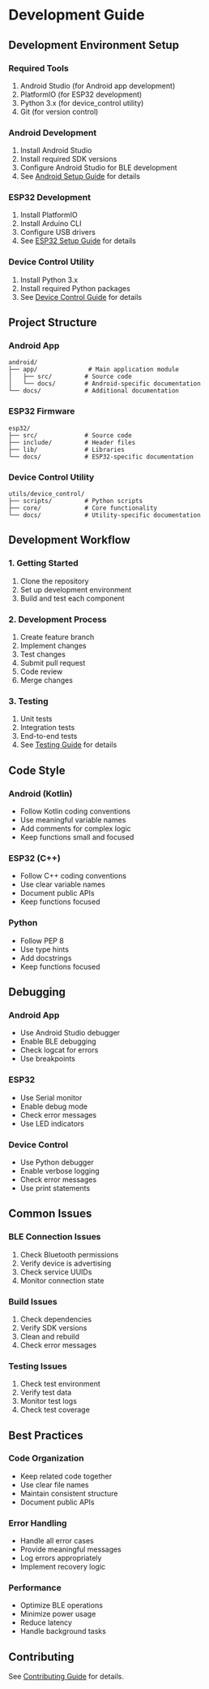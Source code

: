 # Development Guide

## Development Environment Setup

### Required Tools
1. Android Studio (for Android app development)
2. PlatformIO (for ESP32 development)
3. Python 3.x (for device_control utility)
4. Git (for version control)

### Android Development
1. Install Android Studio
2. Install required SDK versions
3. Configure Android Studio for BLE development
4. See [Android Setup Guide](android/docs/setup.md) for details

### ESP32 Development
1. Install PlatformIO
2. Install Arduino CLI
3. Configure USB drivers
4. See [ESP32 Setup Guide](esp32/README.md) for details

### Device Control Utility
1. Install Python 3.x
2. Install required Python packages
3. See [Device Control Guide](utils/device_control/docs/README.md) for details

## Project Structure

### Android App
```
android/
├── app/              # Main application module
│   ├── src/         # Source code
│   └── docs/        # Android-specific documentation
└── docs/            # Additional documentation
```

### ESP32 Firmware
```
esp32/
├── src/             # Source code
├── include/         # Header files
├── lib/             # Libraries
└── docs/            # ESP32-specific documentation
```

### Device Control Utility
```
utils/device_control/
├── scripts/         # Python scripts
├── core/            # Core functionality
└── docs/            # Utility-specific documentation
```

## Development Workflow

### 1. Getting Started
1. Clone the repository
2. Set up development environment
3. Build and test each component

### 2. Development Process
1. Create feature branch
2. Implement changes
3. Test changes
4. Submit pull request
5. Code review
6. Merge changes

### 3. Testing
1. Unit tests
2. Integration tests
3. End-to-end tests
4. See [Testing Guide](testing.md) for details

## Code Style

### Android (Kotlin)
- Follow Kotlin coding conventions
- Use meaningful variable names
- Add comments for complex logic
- Keep functions small and focused

### ESP32 (C++)
- Follow C++ coding conventions
- Use clear variable names
- Document public APIs
- Keep functions focused

### Python
- Follow PEP 8
- Use type hints
- Add docstrings
- Keep functions focused

## Debugging

### Android App
- Use Android Studio debugger
- Enable BLE debugging
- Check logcat for errors
- Use breakpoints

### ESP32
- Use Serial monitor
- Enable debug mode
- Check error messages
- Use LED indicators

### Device Control
- Use Python debugger
- Enable verbose logging
- Check error messages
- Use print statements

## Common Issues

### BLE Connection Issues
1. Check Bluetooth permissions
2. Verify device is advertising
3. Check service UUIDs
4. Monitor connection state

### Build Issues
1. Check dependencies
2. Verify SDK versions
3. Clean and rebuild
4. Check error messages

### Testing Issues
1. Check test environment
2. Verify test data
3. Monitor test logs
4. Check test coverage

## Best Practices

### Code Organization
- Keep related code together
- Use clear file names
- Maintain consistent structure
- Document public APIs

### Error Handling
- Handle all error cases
- Provide meaningful messages
- Log errors appropriately
- Implement recovery logic

### Performance
- Optimize BLE operations
- Minimize power usage
- Reduce latency
- Handle background tasks

## Contributing
See [Contributing Guide](contributing.md) for details. 